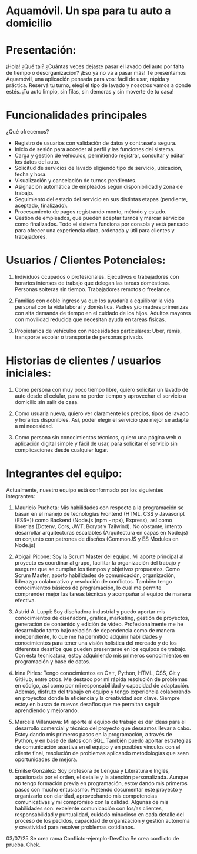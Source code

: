 # Aquamóvil. Un spa para tu auto a domicilio

# Presentación:
¡Hola! ¿Qué tal?
¿Cuántas veces dejaste pasar el lavado del auto por falta de tiempo o desorganización? ¡Eso ya no va a pasar más!
Te presentamos Aquamóvil, una aplicación pensada para vos: fácil de usar, rápida y práctica. Reservá tu turno, elegí el tipo de lavado y nosotros vamos a donde estés.
¡Tu auto limpio, sin filas, sin demoras y sin moverte de tu casa!

# Funcionalidades principales
¿Qué ofrecemos?
* Registro de usuarios con validación de datos y contraseña segura.
* Inicio de sesión para acceder al perfil y las funciones del sistema.
* Carga y gestión de vehículos, permitiendo registrar, consultar y editar los datos del auto.
* Solicitud de servicios de lavado eligiendo tipo de servicio, ubicación, fecha y hora.
* Visualización y cancelación de turnos pendientes.
* Asignación automática de empleados según disponibilidad y zona de trabajo.
* Seguimiento del estado del servicio en sus distintas etapas (pendiente, aceptado, finalizado).
* Procesamiento de pagos registrando monto, método y estado.
* Gestión de empleados, que pueden aceptar turnos y marcar servicios como finalizados.
Todo el sistema funciona por consola y está pensado para ofrecer una experiencia clara, ordenada y útil para clientes y trabajadores.

# Usuarios / Clientes Potenciales:
1. Individuos ocupados o profesionales.
Ejecutivos o trabajadores con horarios intensos de trabajo que delegan las tareas domésticas.
Personas solteras sin tiempo.
Trabajadores remotos o freelance.

2. Familias con doble ingreso ya que los ayudaría a equilibrar la vida personal con la vida laboral y doméstica.
Padres y/o madres primerizas con alta demanda de tiempo en el cuidado de los hijos.
Adultos mayores con movilidad reducida que necesitan ayuda en tareas físicas.

3. Propietarios de vehículos con necesidades particulares:
Uber, remis, transporte escolar o transporte de personas privado.

# Historias de clientes / usuarios iniciales:

1. Como persona con muy poco tiempo libre, quiero solicitar un lavado de auto desde el celular, para no perder tiempo y aprovechar el servicio a domicilio sin salir de casa.

2. Como usuaria nueva, quiero ver claramente los precios, tipos de lavado y horarios disponibles. Así, poder elegir el servicio que mejor se adapte a mi necesidad.

3. Como persona sin conocimientos técnicos, quiero una página web o aplicación digital simple y fácil de usar, para solicitar el servicio sin complicaciones desde cualquier lugar.

# Integrantes del equipo:
Actualmente, nuestro equipo está conformado por los siguientes integrantes:

1) Mauricio Pucheta: Mis habilidades con respecto a la programación se basan en el manejo de tecnologías Frontend (HTML, CSS y Javascript (ES6+)) como Backend (Node.js (npm - npx), Express), así como librerias (Dotenv, Cors, JWT, Bcrypt y Tailwind). No obstante, intento desarrollar arquitecturas escalables (Arquitectura en capas en Node.js) en conjunto con patrones de diseños (CommonJS y ES Modules en Node.js) 

2) Abigail Picone: Soy la Scrum Master del equipo. Mi aporte principal al proyecto es coordinar al grupo, facilitar la organización del trabajo y asegurar que se cumplan los tiempos y objetivos propuestos. Como Scrum Master, aporto habilidades de comunicación, organización, liderazgo colaborativo y resolución de conflictos. También tengo conocimientos básicos de programación, lo cual me permite comprender mejor las tareas técnicas y acompañar al equipo de manera efectiva.

3) Astrid A. Luppi: Soy diseñadora industrial y puedo aportar mis conocimientos de diseñadora, gráfica, marketing, gestión de proyectos, generación de contenido y edición de video. Profesionalmente me he desarrollado tanto bajo relación de dependencia como de manera independiente, lo que me ha permitido adquirir habilidades y conocimientos para tener una visión holística del mercado y de los diferentes desafíos que pueden presentarse en los equipos de trabajo. Con ésta tecnicatura, estoy adquiriendo mis primeros conocimientos en programación y base de datos.

4) Irina Pirles: Tengo conocimientos en C++, Python, HTML, CSS, Git y GitHub, entre otros. Me destaco por mi rápida resolución de problemas en código, así como por mi responsabilidad y capacidad de adaptación. Además, disfruto del trabajo en equipo y tengo experiencia colaborando en proyectos donde la eficiencia y la creatividad son clave. Siempre estoy en busca de nuevos desafíos que me permitan seguir aprendiendo y mejorando.

5) Marcela Villanueva: Mi aporte al equipo de trabajo es dar ideas para el desarrollo comercial y técnico del proyecto que deseamos llevar a cabo. Estoy dando mis primeros pasos en la programación, a través de Python, y en base de datos con SQL. También puedo aportar estrategias de comunicación asertiva en el equipo y en posibles vínculos con el cliente final, resolución de problemas aplicando metodologías que sean oportunidades de mejora. 

6) Emilse González: Soy profesora de Lengua y Literatura e Inglés, apasionada por el orden, el detalle y la atención personalizada. Aunque no tengo formación previa en programación, estoy dando mis primeros pasos con mucho entusiasmo. Pretendo documentar este proyecto y organizarlo con claridad, aprovechando mis competencias comunicativas y mi compromiso con la calidad. Algunas de mis habilidades son: excelente comunicación con los/as clientes, responsabilidad y puntualidad, cuidado minucioso en cada detalle del proceso de los pedidos, capacidad de organización y gestión autónoma y creatividad para resolver problemas cotidianos.

03/07/25 Se crea rama Conflicto-ejemplo-DevCba
Se crea conflicto de prueba.
Chek.

